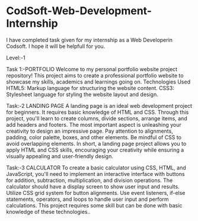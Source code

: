 # CodSoft-Web-Development-Internship
I have completed task given for my internship as a Web Developerin Codsoft. I hope it will be helpfull for you.

Level:-1

Task 1:-PORTFOLIO
Welcome to my personal portfolio website project repository! This project aims to create a professional portfolio website to showcase my skills, academics and learnings going on.
Technologies Used HTML5: Markup language for structuring the website content. CSS3: Stylesheet language for styling the website layout and design.

Task:-2 LANDING PAGE
A landing page is an ideal web development project for beginners. It requires basic knowledge of HTML and CSS. Through this project, you'll learn to create columns, divide sections, arrange items, and add headers and footers. The most important aspect is unleashing your creativity to design an impressive page. Pay attention to alignments, padding, color palette, boxes, and other elements. Be mindful of CSS to avoid overlapping elements. In short, a landing page project allows you to apply HTML and CSS skills, encouraging your creativity while ensuring a visually appealing and user-friendly design.

Task:-3 CALCULATOR
 To create a basic calculator using CSS, HTML, and JavaScript, you'll need to implement an interactive interface with buttons for addition, subtraction, multiplication, and division operations. The calculator should have a display screen to show user input and results. Utilize CSS grid system for button alignments. Use event listeners, if-else statements, operators, and loops to handle user input and perform calculations. This project requires some skill but can be done with basic knowledge of these technologies..
